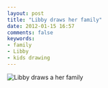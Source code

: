 ```yaml
---
layout: post
title: "Libby draws her family"
date: 2012-01-15 16:57
comments: false
keywords: 
- family
- Libby
- kids drawing
---
```

![Libby draws a her family](http://media.eick.us/media/photographs/2012/2012-01-14/2012-01-14-at-18.33.20.jpg)

